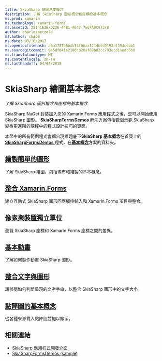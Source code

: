 ```yaml
---
title: SkiaSharp 繪圖基本概念
description: 了解 SkiaSharp 圖形概念和座標的基本概念
ms.prod: xamarin
ms.technology: xamarin-forms
ms.assetid: 25141E3E-D22E-44B1-A647-7E6FA0C9737B
author: charlespetzold
ms.author: chape
ms.date: 03/10/2017
ms.openlocfilehash: a6a1787b6bdb54f66aa5214bdd9193af354cebb1
ms.sourcegitcommit: 945df041e2180cb20af08b83cc703ecd1aedc6b0
ms.translationtype: MT
ms.contentlocale: zh-TW
ms.lasthandoff: 04/04/2018
---
```

# <a name="skiasharp-drawing-basics"></a>SkiaSharp 繪圖基本概念

_了解 SkiaSharp 圖形概念和座標的基本概念_

SkiaSharp NuGet 封裝加入您的 Xamarin.Forms 應用程式之後，您可以開始使用 SkiaSharp 圖形。 [ **SkiaSharpFormsDemos** ](https://developer.xamarin.com/samples/xamarin-forms/SkiaSharpForms/Demos/)解決方案包括數個示範 SkiaSharp 變得更進階的課程中的程式設計技巧的頁面。

本節中的所有範例程式會都出現標題底下**SkiaSharp 基本概念**在首頁上的[ **SkiaSharpFormsDemos** ](https://developer.xamarin.com/samples/xamarin-forms/SkiaSharpForms/Demos/)程式，在[**基本概念**](https://github.com/xamarin/xamarin-forms-samples/tree/master/SkiaSharpForms/SkiaSharpFormsDemos/SkiaSharpFormsDemos/SkiaSharpFormsDemos/Basics)方案的資料夾。

## <a name="drawing-a-simple-circlecirclemd"></a>[繪製簡單的圓形](circle.md)

了解 SkiaSharp 繪圖，包括畫布和繪製的基本概念。

## <a name="integrating-with-xamarinformsintegrationmd"></a>[整合 Xamarin.Forms](integration.md)

建立互動式 SkiaSharp 圖形回應觸控輸入和 Xamarin.Forms 項目與整合。

## <a name="pixels-and-device-independent-unitspixelsmd"></a>[像素與裝置獨立單位](pixels.md)

瀏覽 SkiaSharp 座標和 Xamarin.Forms 座標之間的差異。

## <a name="basic-animationanimationmd"></a>[基本動畫](animation.md)

了解如何製作動畫 SkiaSharp 圖形。

## <a name="integrating-text-and-graphicstextmd"></a>[整合文字與圖形](text.md)

請參閱如何判斷呈現的文字字串，以整合 SkiaSharp 圖形中的文字大小。

## <a name="bitmap-basicsbitmapsmd"></a>[點陣圖的基本概念](bitmaps.md)

從各種來源載入點陣圖並加以顯示。


## <a name="related-links"></a>相關連結

- [SkiaSharp 應用程式開發介面](https://developer.xamarin.com/api/root/SkiaSharp/)
- [SkiaSharpFormsDemos (sample)](https://developer.xamarin.com/samples/xamarin-forms/SkiaSharpForms/Demos/)
